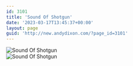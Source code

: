 ```yaml
---
id: 3101
title: 'Sound Of Shotgun'
date: '2023-03-17T13:45:37+00:00'
layout: page
guid: 'http://new.andydixon.com/?page_id=3101'
---
```


![Sound Of Shotgun](https://i0.wp.com/assets.g8x2.ldn.idrivee2-23.com/posters/Sound%20Of%20Shotgun%2001.jpg?w=1200&ssl=1 "Sound Of Shotgun")  
![Sound Of Shotgun](https://i0.wp.com/assets.g8x2.ldn.idrivee2-23.com/posters/Sound%20Of%20Shotgun%2002.jpg?w=1200&ssl=1 "Sound Of Shotgun")